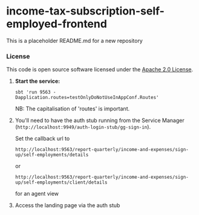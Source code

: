 
# income-tax-subscription-self-employed-frontend

This is a placeholder README.md for a new repository

### License

This code is open source software licensed under the [Apache 2.0 License]("http://www.apache.org/licenses/LICENSE-2.0.html").


1) **Start the service:**

   `sbt 'run 9563 -Dapplication.routes=testOnlyDoNotUseInAppConf.Routes'`

    NB: The capitalisation of 'routes' is important.

2) You'll need to have the auth stub running from the Service Manager (`http://localhost:9949/auth-login-stub/gg-sign-in`). 
   
   Set the callback url to 

   `http://localhost:9563/report-quarterly/income-and-expenses/sign-up/self-employments/details`

   or

   `http://localhost:9563/report-quarterly/income-and-expenses/sign-up/self-employments/client/details` 
   
   for an agent view

3) Access the landing page via the auth stub

